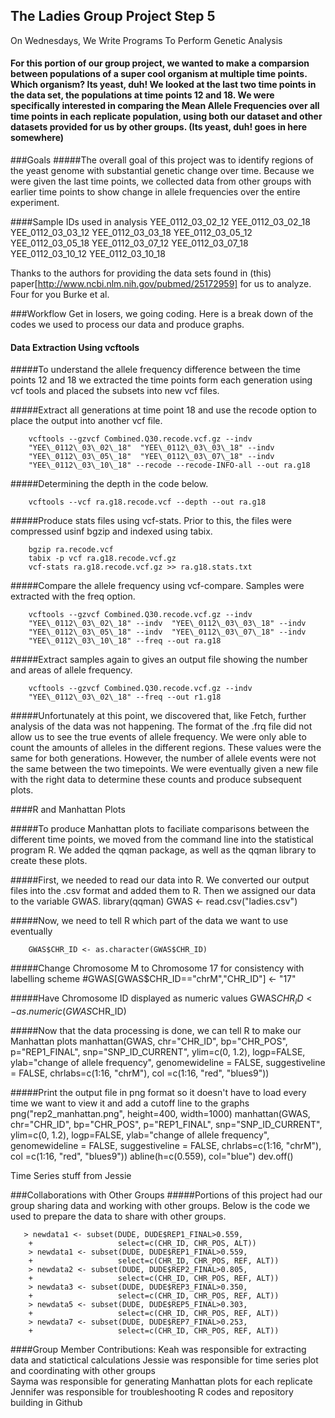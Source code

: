 ## The Ladies Group Project Step 5 
On Wednesdays, We Write Programs To Perform Genetic Analysis

#### For this portion of our group project, we wanted to make a comparsion between populations of a super cool organism at multiple time points. Which organism? Its yeast, duh! We looked at the last two time points in the data set, the populations at time points 12 and 18. We were specifically interested in comparing the Mean Allele Frequencies over all time points in each replicate population, using both our dataset and other datasets provided for us by other groups. (Its yeast, duh! goes in here somewhere)


###Goals
#####The overall goal of this project was to identify regions of the yeast genome with substantial genetic change over time. Because we were given the last time points, we collected data from other groups with earlier time points to show change in allele frequencies over the entire experiment.

####Sample IDs used in analysis
    YEE_0112_03_02_12
    YEE_0112_03_02_18
    YEE_0112_03_03_12
    YEE_0112_03_03_18
    YEE_0112_03_05_12
    YEE_0112_03_05_18
    YEE_0112_03_07_12
    YEE_0112_03_07_18
    YEE_0112_03_10_12
    YEE_0112_03_10_18

Thanks to the authors for providing the data sets found in (this) paper[http://www.ncbi.nlm.nih.gov/pubmed/25172959] for us to analyze. Four for you Burke et al.

###Workflow
Get in losers, we going coding. Here is a break down of the codes we used to process our data and produce graphs.

#### Data Extraction Using vcftools
#####To understand the allele frequency difference between the time points 12 and 18 we extracted the time points form each generation using vcf tools and placed the subsets into new vcf files. 

#####Extract all generations at time point 18 and use the recode option to place the output into another vcf file.

        vcftools --gzvcf Combined.Q30.recode.vcf.gz --indv
        "YEE\_0112\_03\_02\_18"  "YEE\_0112\_03\_03\_18" --indv
        "YEE\_0112\_03\_05\_18"  "YEE\_0112\_03\_07\_18" --indv
        "YEE\_0112\_03\_10\_18" --recode --recode-INFO-all --out ra.g18

#####Determining the depth in the code below.

        vcftools --vcf ra.g18.recode.vcf --depth --out ra.g18

#####Produce stats files using vcf-stats. Prior to this, the files were compressed usinf bgzip and indexed using tabix.

        bgzip ra.recode.vcf
        tabix -p vcf ra.g18.recode.vcf.gz
        vcf-stats ra.g18.recode.vcf.gz >> ra.g18.stats.txt

#####Compare the allele frequency using vcf-compare. Samples were extracted with the freq option.

        vcftools --gzvcf Combined.Q30.recode.vcf.gz --indv
        "YEE\_0112\_03\_02\_18" --indv  "YEE\_0112\_03\_03\_18" --indv
        "YEE\_0112\_03\_05\_18" --indv  "YEE\_0112\_03\_07\_18" --indv
        "YEE\_0112\_03\_10\_18" --freq --out ra.g18
        
#####Extract samples again to gives an output file showing the number and areas of allele frequency.

        vcftools --gzvcf Combined.Q30.recode.vcf.gz --indv
        "YEE\_0112\_03\_02\_18" --freq --out r1.g18

#####Unfortunately at this point, we discovered that, like Fetch, further analysis of the data was not happening. The format of the .frq file did not allow us to see the true events of allele frequency. We were only able to count the amounts of alleles in the different regions. These values were the same for both generations. However, the number of allele events were not the same between the two timepoints. We were eventually given a new file with the right data to determine these counts and produce subsequent plots. 

####R and Manhattan Plots

#####To produce Manhattan plots to faciliate comparisons between the different time points, we moved from the command line into the statistical program R. We added the qqman package, as well as the qqman library to create these plots.

#####First, we needed to read our data into R. We converted our output files into the .csv format and added them to R. Then we assigned our data to the variable GWAS.
        library(qqman)
        GWAS <- read.csv("ladies.csv")

#####Now, we need to tell R which part of the data we want to use eventually
   
        GWAS$CHR_ID <- as.character(GWAS$CHR_ID)

#####Change Chromosome M to Chromosome 17 for consistency with labelling scheme
        #GWAS[GWAS$CHR_ID=="chrM","CHR_ID"] <- "17"

#####Have Chromosome ID displayed as numeric values
        GWAS$CHR_ID <- as.numeric(GWAS$CHR_ID)

#####Now that the data processing is done, we can tell R to make our Manhattan plots
        manhattan(GWAS, chr="CHR_ID", bp="CHR_POS", p="REP1_FINAL", snp="SNP_ID_CURRENT", ylim=c(0, 1.2), logp=FALSE, ylab="change of allele frequency", genomewideline = FALSE, suggestiveline = FALSE, chrlabs=c(1:16, "chrM"), col =c(1:16, "red", "blues9"))

#####Print the output file in png format so it doesn't have to load every time we want to view it and add a cutoff line to the graphs
        png("rep2_manhattan.png", height=400, width=1000)
        manhattan(GWAS, chr="CHR_ID", bp="CHR_POS", p="REP1_FINAL", snp="SNP_ID_CURRENT", ylim=c(0, 1.2), logp=FALSE, ylab="change of allele frequency", genomewideline = FALSE, suggestiveline = FALSE, chrlabs=c(1:16, "chrM"), col =c(1:16, "red", "blues9"))
        abline(h=c(0.559), col="blue")
        dev.off()


Time Series stuff from Jessie 


###Collaborations with Other Groups
#####Portions of this project had our group sharing data and working with other groups. Below is the code we used to prepare the data to share with other groups.

       > newdata1 <- subset(DUDE, DUDE$REP1_FINAL>0.559, 
        +                   select=c(CHR_ID, CHR_POS, ALT))
        > newdata1 <- subset(DUDE, DUDE$REP1_FINAL>0.559, 
        +                   select=c(CHR_ID, CHR_POS, REF, ALT))
        > newdata2 <- subset(DUDE, DUDE$REP2_FINAL>0.805, 
        +                   select=c(CHR_ID, CHR_POS, REF, ALT))
        > newdata3 <- subset(DUDE, DUDE$REP3_FINAL>0.350, 
        +                   select=c(CHR_ID, CHR_POS, REF, ALT))
        > newdata5 <- subset(DUDE, DUDE$REP5_FINAL>0.303, 
        +                   select=c(CHR_ID, CHR_POS, REF, ALT))
        > newdata7 <- subset(DUDE, DUDE$REP7_FINAL>0.253, 
        +                   select=c(CHR_ID, CHR_POS, REF, ALT))

####Group Member Contributions:
      Keah was responsible for extracting data and statictical calculations
      Jessie was responsible for time series plot and coordinating with other groups  
      Sayma was responsible for generating Manhattan plots for each replicate
      Jennifer was responsible for troubleshooting R codes and repository building in Github


